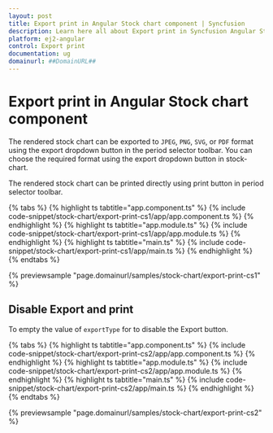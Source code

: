 ```yaml
---
layout: post
title: Export print in Angular Stock chart component | Syncfusion
description: Learn here all about Export print in Syncfusion Angular Stock chart component of Syncfusion Essential JS 2 and more.
platform: ej2-angular
control: Export print 
documentation: ug
domainurl: ##DomainURL##
---
```


# Export print in Angular Stock chart component

The rendered stock chart can be exported to `JPEG`, `PNG`, `SVG`, or `PDF` format using the export dropdown button in the period selector toolbar. You can choose the required format using the export dropdown button in stock-chart.

The rendered stock chart can be printed directly using print button in period selector toolbar.

{% tabs %}
{% highlight ts tabtitle="app.component.ts" %}
{% include code-snippet/stock-chart/export-print-cs1/app/app.component.ts %}
{% endhighlight %}
{% highlight ts tabtitle="app.module.ts" %}
{% include code-snippet/stock-chart/export-print-cs1/app/app.module.ts %}
{% endhighlight %}
{% highlight ts tabtitle="main.ts" %}
{% include code-snippet/stock-chart/export-print-cs1/app/main.ts %}
{% endhighlight %}
{% endtabs %}
  
{% previewsample "page.domainurl/samples/stock-chart/export-print-cs1" %}

## Disable Export and print

To empty the value of `exportType` for to disable the Export button.

{% tabs %}
{% highlight ts tabtitle="app.component.ts" %}
{% include code-snippet/stock-chart/export-print-cs2/app/app.component.ts %}
{% endhighlight %}
{% highlight ts tabtitle="app.module.ts" %}
{% include code-snippet/stock-chart/export-print-cs2/app/app.module.ts %}
{% endhighlight %}
{% highlight ts tabtitle="main.ts" %}
{% include code-snippet/stock-chart/export-print-cs2/app/main.ts %}
{% endhighlight %}
{% endtabs %}
  
{% previewsample "page.domainurl/samples/stock-chart/export-print-cs2" %}
